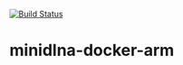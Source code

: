 [![Build Status](https://travis-ci.org/sgoryachkin/minidlna-armhf-docker.svg?branch=master)](https://travis-ci.org/sgoryachkin/minidlna-armhf-docker)
# minidlna-docker-arm
